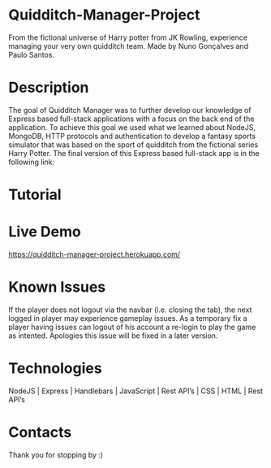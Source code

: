 # Quidditch-Manager-Project



From the fictional universe of Harry potter from JK Rowling, experience managing your very own quidditch team. Made by Nuno Gonçalves and Paulo Santos.


# Description
The goal of Quidditch Manager was to further develop our knowledge of Express based 
full-stack applications with a focus on the back end of the application. To achieve this goal we 
used what we learned about NodeJS, MongoDB, HTTP protocols and authentication
to develop a fantasy sports simulator that was based on the sport of quidditch from the
fictional series Harry Potter. The final version of this Express based full-stack app 
is in the following link:

# Tutorial

# Live Demo
https://quidditch-manager-project.herokuapp.com/

# Known Issues
If the player does not logout via the navbar (i.e. closing the tab), the next logged in player may experience gameplay issues. As a temporary fix a player having issues can logout of his account a re-login to play the game as intented. 
Apologies this issue will be fixed in a later version.

# Technologies
NodeJS | Express | Handlebars | JavaScript | Rest API’s | CSS | HTML | Rest API’s  

# Contacts


Thank you for stopping by :)
